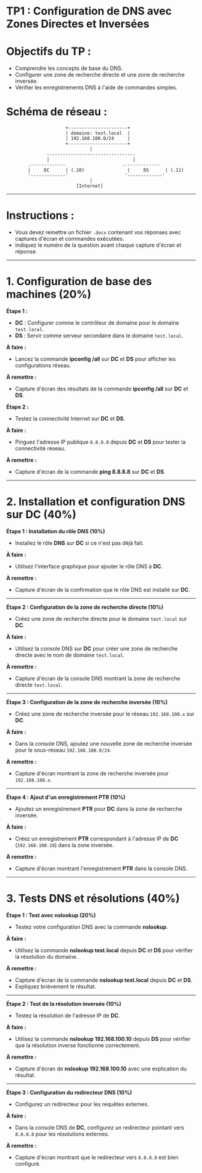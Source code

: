 # TP1 : Configuration de DNS avec Zones Directes et Inversées

# **Objectifs du TP :**
- Comprendre les concepts de base du DNS.
- Configurer une zone de recherche directe et une zone de recherche inversée.
- Vérifier les enregistrements DNS à l'aide de commandes simples.
  
# **Schéma de réseau :**
```
                      +----------------------+
                      | domaine: test.local  |
                      | 192.168.100.0/24     |
                      +----------------------+
                               |
               ---------------------------------
               |                               |
        .-------------                     .------------- 
        |     DC      | (.10)                |     DS      | (.11)
        '-------------'                     '-------------'
                               |
                          [Internet]
```

---

# **Instructions :**
- Vous devez remettre un fichier `.docx` contenant vos réponses avec captures d'écran et commandes exécutées.
- Indiquez le numéro de la question avant chaque capture d'écran et réponse.

---

# **1. Configuration de base des machines (20%)**

**Étape 1 :**  
- **DC** : Configurer comme le contrôleur de domaine pour le domaine `test.local`.
- **DS** : Servir comme serveur secondaire dans le domaine `test.local`.

**À faire :**
- Lancez la commande **ipconfig /all** sur **DC** et **DS** pour afficher les configurations réseau.

**À remettre :**
- Capture d'écran des résultats de la commande **ipconfig /all** sur **DC** et **DS**.
  
**Étape 2 :**  
- Testez la connectivité Internet sur **DC** et **DS**.

**À faire :**
- Pinguez l'adresse IP publique `8.8.8.8` depuis **DC** et **DS** pour tester la connectivité réseau.

**À remettre :**
- Capture d'écran de la commande **ping 8.8.8.8** sur **DC** et **DS**.

---

# **2. Installation et configuration DNS sur DC (40%)**

**Étape 1 : Installation du rôle DNS (10%)**  
- Installez le rôle **DNS** sur **DC** si ce n'est pas déjà fait.

**À faire :**
- Utilisez l'interface graphique pour ajouter le rôle DNS à **DC**.

**À remettre :**
- Capture d'écran de la confirmation que le rôle DNS est installé sur **DC**.

---

**Étape 2 : Configuration de la zone de recherche directe (10%)**  
- Créez une zone de recherche directe pour le domaine `test.local` sur **DC**.

**À faire :**
- Utilisez la console DNS sur **DC** pour créer une zone de recherche directe avec le nom de domaine `test.local`.

**À remettre :**
- Capture d'écran de la console DNS montrant la zone de recherche directe `test.local`.

---

**Étape 3 : Configuration de la zone de recherche inversée (10%)**  
- Créez une zone de recherche inversée pour le réseau `192.168.100.x` sur **DC**.

**À faire :**
- Dans la console DNS, ajoutez une nouvelle zone de recherche inversée pour le sous-réseau `192.168.100.0/24`.

**À remettre :**
- Capture d'écran montrant la zone de recherche inversée pour `192.168.100.x`.

---

**Étape 4 : Ajout d'un enregistrement PTR (10%)**  
- Ajoutez un enregistrement **PTR** pour **DC** dans la zone de recherche inversée.

**À faire :**
- Créez un enregistrement **PTR** correspondant à l'adresse IP de **DC** (`192.168.100.10`) dans la zone inversée.

**À remettre :**
- Capture d'écran montrant l'enregistrement **PTR** dans la console DNS.

---

# **3. Tests DNS et résolutions (40%)**

**Étape 1 : Test avec nslookup (20%)**  
- Testez votre configuration DNS avec la commande **nslookup**.

**À faire :**
- Utilisez la commande **nslookup test.local** depuis **DC** et **DS** pour vérifier la résolution du domaine.
  
**À remettre :**
- Capture d'écran de la commande **nslookup test.local** depuis **DC** et **DS**.
- Expliquez brièvement le résultat.

---

**Étape 2 : Test de la résolution inversée (10%)**  
- Testez la résolution de l'adresse IP de **DC**.

**À faire :**
- Utilisez la commande **nslookup 192.168.100.10** depuis **DS** pour vérifier que la résolution inverse fonctionne correctement.

**À remettre :**
- Capture d'écran de **nslookup 192.168.100.10** avec une explication du résultat.

---

**Étape 3 : Configuration du redirecteur DNS (10%)**  
- Configurez un redirecteur pour les requêtes externes.

**À faire :**
- Dans la console DNS de **DC**, configurez un redirecteur pointant vers `8.8.8.8` pour les résolutions externes.

**À remettre :**
- Capture d'écran montrant que le redirecteur vers `8.8.8.8` est bien configuré.


